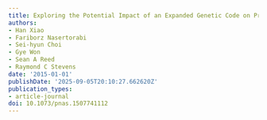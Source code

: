 ```yaml
---
title: Exploring the Potential Impact of an Expanded Genetic Code on Protein Function
authors:
- Han Xiao
- Fariborz Nasertorabi
- Sei-hyun Choi
- Gye Won
- Sean A Reed
- Raymond C Stevens
date: '2015-01-01'
publishDate: '2025-09-05T20:10:27.662620Z'
publication_types:
- article-journal
doi: 10.1073/pnas.1507741112
---
```

